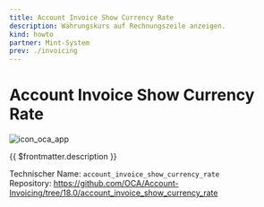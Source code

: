 ```yaml
---
title: Account Invoice Show Currency Rate
description: Währungskurs auf Rechnungszeile anzeigen.
kind: howto
partner: Mint-System
prev: ./invoicing
---
```

# Account Invoice Show Currency Rate
![icon_oca_app](../attachments/icon_oca_app.png)

{{ $frontmatter.description }}

Technischer Name: `account_invoice_show_currency_rate`\
Repository: <https://github.com/OCA/Account-Invoicing/tree/18.0/account_invoice_show_currency_rate>

